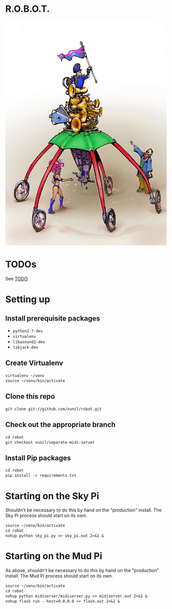 # R.O.B.O.T.
![Credit: John Hollis](app/static/colored_robot.jpg)

# TODOs
See [TODO](TODO.md).

# Setting up

## Install prerequisite packages
* `python2.7-dev`
* `virtualenv`
* `libasound2-dev`
* `libjack-dev`

## Create Virtualenv
```
virtualenv ~/venv
source ~/venv/bin/activate
```

## Clone this repo
```
git clone git://github.com/xunil/robot.git
```

## Check out the appropriate branch
```
cd robot
git checkout xunil/separate-midi-server
```

## Install Pip packages
```
cd robot
pip install -r requirements.txt
```

# Starting on the Sky Pi
Shouldn't be necessary to do this by hand on the "production" install.  The Sky Pi process should start on its own.
```
source ~/venv/bin/activate
cd robot
nohup python sky_pi.py >> sky_pi.out 2>&1 &
```

# Starting on the Mud Pi
As above, shouldn't be necessary to do this by hand on the "production" install.  The Mud Pi process should start on its own.
```
source ~/venv/bin/activate
cd robot
nohup python midiserver/midiserver.py >> midiserver.out 2>&1 &
nohup flask run --host=0.0.0.0 >> flask.out 2>&1 &
```


